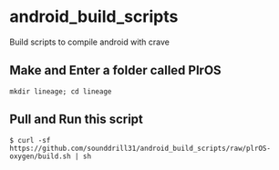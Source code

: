 # android_build_scripts
Build scripts to compile android with crave
## Make and Enter a folder called PlrOS
```mkdir lineage; cd lineage```
## Pull and Run this script
```$ curl -sf https://github.com/sounddrill31/android_build_scripts/raw/plrOS-oxygen/build.sh | sh```
